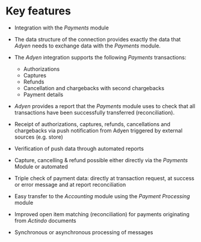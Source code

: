 # Key features
- Integration with the *Payments* module
- The data structure of the connection provides exactly the data that *Adyen* needs to exchange data with the *Payments* module.
- The *Adyen* integration supports the following *Payments* transactions:
  - Authorizations
  - Captures
  - Refunds
  - Cancellation and chargebacks with second chargebacks
  - Payment details
 
 - *Adyen* provides a report that the *Payments* module uses to check that all transactions have been successfully transferred (reconciliation).
- Receipt of authorizations, captures, refunds, cancellations and chargebacks via push notification from Adyen triggered by external sources (e.g. store)
- Verification of push data through automated reports
- Capture, cancelling & refund possible either directly via the *Payments* Module or automated
- Triple check of payment data: directly at transaction request, at success or error message and at report reconciliation
- Easy transfer to the *Accounting* module using the *Payment Processing* module
- Improved open item matching (reconciliation) for payments originating from *Actindo* documents
- Synchronous or asynchronous processing of messages
